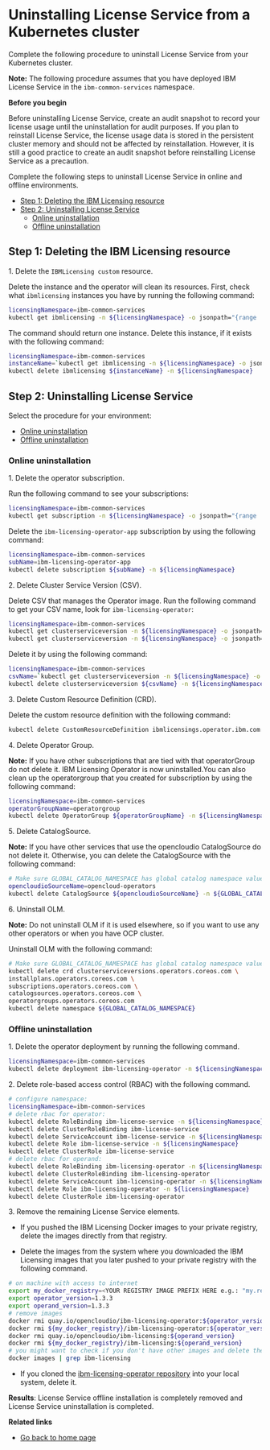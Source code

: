 # Uninstalling License Service from a Kubernetes cluster

Complete the following procedure to uninstall License Service from your Kubernetes cluster.

**Note:** The following procedure assumes that you have deployed IBM License Service in the `ibm-common-services` namespace.

<b>Before you begin</b>

Before uninstalling License Service, create an audit snapshot to record your license usage until the uninstallation for audit purposes.
If you plan to reinstall License Service, the license usage data is stored in the persistent cluster memory and should not be affected by reinstallation. However, it is still a good practice to create an audit snapshot before reinstalling License Service as a precaution.

Complete the following steps to uninstall License Service in online and offline environments.

- [Step 1: Deleting the IBM Licensing resource](#step-1-deleting-the-ibm-licensing-resource)
- [Step 2: Uninstalling License Service](#step-2-uninstalling-license-service)
    - [Online uninstallation](#online-uninstallation)
    - [Offline uninstallation](#offline-uninstallation)

## Step 1: Deleting the IBM Licensing resource

1\. Delete the `IBMLicensing custom` resource.

Delete the instance and the operator will clean its resources.
First, check what `ibmlicensing` instances you have by running the following command:

```bash
licensingNamespace=ibm-common-services
kubectl get ibmlicensing -n ${licensingNamespace} -o jsonpath="{range .items[*]}{.metadata.name}{'\n'}"
```

The command should return one instance. Delete this instance, if it exists with the following command:

```bash
licensingNamespace=ibm-common-services
instanceName=`kubectl get ibmlicensing -n ${licensingNamespace} -o jsonpath="{range .items[*]}{.metadata.name}{'\n'}"`
kubectl delete ibmlicensing ${instanceName} -n ${licensingNamespace}
```

## Step 2: Uninstalling License Service

Select the procedure for your environment:

- [Online uninstallation](#online-uninstallation)
- [Offline uninstallation](#offline-uninstallation)

### Online uninstallation

1\. Delete the operator subscription.

Run the following command to see your subscriptions:

```bash
licensingNamespace=ibm-common-services
kubectl get subscription -n ${licensingNamespace} -o jsonpath="{range .items[*]}{.metadata.name}{'\n'}"
```

Delete the `ibm-licensing-operator-app` subscription by using the following command:

```bash
licensingNamespace=ibm-common-services
subName=ibm-licensing-operator-app
kubectl delete subscription ${subName} -n ${licensingNamespace}
```

2\. Delete Cluster Service Version (CSV).

Delete CSV that manages the Operator image.
Run the following command to get your CSV name, look for `ibm-licensing-operator`:

```bash
licensingNamespace=ibm-common-services
kubectl get clusterserviceversion -n ${licensingNamespace} -o jsonpath="{range .items[*]}{.metadata.name}{'\n'}"
kubectl get clusterserviceversion -n ${licensingNamespace} -o jsonpath="{range .items[*]}{.metadata.name}{'\n'}" | grep ibm-licensing-operator
```

Delete it by using the following command:

```bash
licensingNamespace=ibm-common-services
csvName=`kubectl get clusterserviceversion -n ${licensingNamespace} -o jsonpath="{range .items[*]}{.metadata.name}{'\n'}" | grep ibm-licensing-operator`
kubectl delete clusterserviceversion ${csvName} -n ${licensingNamespace}
```

3\. Delete Custom Resource Definition (CRD).

Delete the custom resource definition with the following command:

```bash
kubectl delete CustomResourceDefinition ibmlicensings.operator.ibm.com
```

4\. Delete Operator Group.

**Note:** If you have other subscriptions that are tied with that operatorGroup do not delete it.
IBM Licensing Operator is now uninstalled.You can also clean up the operatorgroup that you created for subscription by using the following command:

```bash
licensingNamespace=ibm-common-services
operatorGroupName=operatorgroup
kubectl delete OperatorGroup ${operatorGroupName} -n ${licensingNamespace}
```

5\. Delete CatalogSource.

**Note:** If you have other services that use the opencloudio CatalogSource do not delete it.
Otherwise, you can delete the CatalogSource with the following command:

```bash
# Make sure GLOBAL_CATALOG_NAMESPACE has global catalog namespace value.
opencloudioSourceName=opencloud-operators
kubectl delete CatalogSource ${opencloudioSourceName} -n ${GLOBAL_CATALOG_NAMESPACE}
```

6\. Uninstall OLM.

**Note:** Do not uninstall OLM if it is used elsewhere, so if you want to use any other operators or when you have OCP cluster.

Uninstall OLM with the following command:

```bash
# Make sure GLOBAL_CATALOG_NAMESPACE has global catalog namespace value
kubectl delete crd clusterserviceversions.operators.coreos.com \
installplans.operators.coreos.com \
subscriptions.operators.coreos.com \
catalogsources.operators.coreos.com \
operatorgroups.operators.coreos.com
kubectl delete namespace ${GLOBAL_CATALOG_NAMESPACE}
```

### Offline uninstallation

1\. Delete the operator deployment by running the following command.

```bash
licensingNamespace=ibm-common-services
kubectl delete deployment ibm-licensing-operator -n ${licensingNamespace}
```

2\. Delete role-based access control (RBAC) with the following command.

```bash
# configure namespace:
licensingNamespace=ibm-common-services
# delete rbac for operator:
kubectl delete RoleBinding ibm-license-service -n ${licensingNamespace}
kubectl delete ClusterRoleBinding ibm-license-service
kubectl delete ServiceAccount ibm-license-service -n ${licensingNamespace}
kubectl delete Role ibm-license-service -n ${licensingNamespace}
kubectl delete ClusterRole ibm-license-service
# delete rbac for operand:
kubectl delete RoleBinding ibm-licensing-operator -n ${licensingNamespace}
kubectl delete ClusterRoleBinding ibm-licensing-operator
kubectl delete ServiceAccount ibm-licensing-operator -n ${licensingNamespace}
kubectl delete Role ibm-licensing-operator -n ${licensingNamespace}
kubectl delete ClusterRole ibm-licensing-operator
```

3\. Remove the remaining License Service elements.

- If you pushed the IBM Licensing Docker images to your private registry, delete the images directly from that registry.

- Delete the images from the system where you downloaded the IBM Licensing images that you later pushed to your private registry with the following command.

```bash
# on machine with access to internet
export my_docker_registry=<YOUR REGISTRY IMAGE PREFIX HERE e.g.: "my.registry:5000" or "quay.io/opencloudio">
export operator_version=1.3.3
export operand_version=1.3.3
# remove images
docker rmi quay.io/opencloudio/ibm-licensing-operator:${operator_version}
docker rmi ${my_docker_registry}/ibm-licensing-operator:${operator_version}
docker rmi quay.io/opencloudio/ibm-licensing:${operand_version}
docker rmi ${my_docker_registry}/ibm-licensing:${operand_version}
# you might want to check if you don't have other images and delete them as well:
docker images | grep ibm-licensing
```

- If you cloned the [ibm-licensing-operator repository](https://github.com/IBM/ibm-licensing-operator) into your local system, delete it.

**Results**: License Service offline installation is completely removed and License Service uninstallation is completed.

<b>Related links</b>

- [Go back to home page](../License_Service_main.md#documentation)
